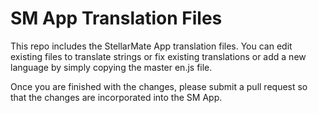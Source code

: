 # SM App Translation Files
This repo includes the StellarMate App translation files. You can edit existing files to translate strings or fix existing translations or add a new language by simply copying the master en.js file.

Once you are finished with the changes, please submit a pull request so that the changes are incorporated into the SM App.
